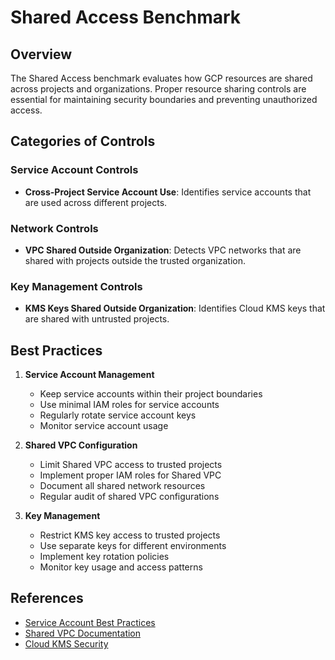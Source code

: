 # Shared Access Benchmark

## Overview

The Shared Access benchmark evaluates how GCP resources are shared across projects and organizations. Proper resource sharing controls are essential for maintaining security boundaries and preventing unauthorized access.

## Categories of Controls

### Service Account Controls
- **Cross-Project Service Account Use**: Identifies service accounts that are used across different projects.

### Network Controls
- **VPC Shared Outside Organization**: Detects VPC networks that are shared with projects outside the trusted organization.

### Key Management Controls
- **KMS Keys Shared Outside Organization**: Identifies Cloud KMS keys that are shared with untrusted projects.

## Best Practices

1. **Service Account Management**
   - Keep service accounts within their project boundaries
   - Use minimal IAM roles for service accounts
   - Regularly rotate service account keys
   - Monitor service account usage

2. **Shared VPC Configuration**
   - Limit Shared VPC access to trusted projects
   - Implement proper IAM roles for Shared VPC
   - Document all shared network resources
   - Regular audit of shared VPC configurations

3. **Key Management**
   - Restrict KMS key access to trusted projects
   - Use separate keys for different environments
   - Implement key rotation policies
   - Monitor key usage and access patterns

## References

- [Service Account Best Practices](https://cloud.google.com/iam/docs/best-practices-for-managing-service-account-keys)
- [Shared VPC Documentation](https://cloud.google.com/vpc/docs/shared-vpc)
- [Cloud KMS Security](https://cloud.google.com/kms/docs/key-management-best-practices) 
